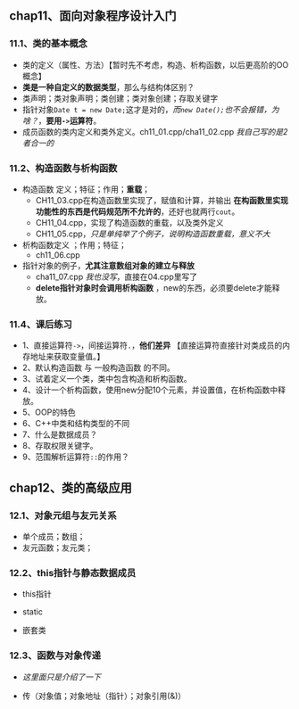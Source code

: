 ## chap11、面向对象程序设计入门

### 11.1、类的基本概念

+ 类的定义（属性、方法）【暂时先不考虑，构造、析构函数，以后更高阶的OO概念】
+ **类是一种自定义的数据类型**，那么与结构体区别？
+ 类声明；类对象声明；类创建；类对象创建；存取关键字
+ 指针对象`Date t = new Date;`这才是对的，*而`new Date();`也不会报错，为啥？*，**要用`->`运算符**。
+ 成员函数的类内定义和类外定义。ch11_01.cpp/cha11_02.cpp *我自己写的是2者合一的*

### 11.2、构造函数与析构函数

+ 构造函数 定义；特征；作用；**重载**；
  + CH11_03.cpp在构造函数里实现了，赋值和计算，并输出  **在构函数里实现功能性的东西是代码规范所不允许的**，还好也就两行`cout`。
  + CH11_04.cpp，实现了构造函数的重载，以及类外定义
  + CH11_05.cpp，*只是单纯举了个例子，说明构造函数重载，意义不大*
+ 析构函数定义 ；作用；特征；
  + ch11_06.cpp
+ 指针对象的例子，**尤其注意数组对象的建立与释放**
  + cha11_07.cpp  *我也没写*，直接在04.cpp里写了
  + **delete指针对象时会调用析构函数** ，new的东西，必须要delete才能释放。

### 11.4、课后练习

+ 1、直接运算符`->`，间接运算符`.`，**他们差异** 【直接运算符直接针对类成员的内存地址来获取变量值。】
+ 2、默认构造函数 与 一般构造函数 的不同。
+ 3、试着定义一个类，类中包含构造和析构函数。
+ 4、设计一个析构函数，使用new分配10个元素，并设置值，在析构函数中释放。
+ 5、OOP的特色
+ 6、C++中类和结构类型的不同
+ 7、什么是数据成员？
+ 8、存取权限关键字。
+ 9、范围解析运算符`::`的作用？

## chap12、类的高级应用

### 12.1、对象元组与友元关系

+ 单个成员；数组；
+ 友元函数；友元类；

### 12.2、this指针与静态数据成员

+ this指针
+ static

+ 嵌套类

### 12.3、函数与对象传递  

+ *这里面只是介绍了一下*

+ 传（对象值；对象地址（指针）；对象引用(&)）